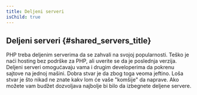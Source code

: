 ```yaml
---
title: Deljeni serveri
isChild: true
---
```


## Deljeni serveri {#shared_servers_title}

PHP treba deljenim serverima da se zahvali na svojoj popularnosti. Teško je naći hosting bez podrške za PHP, ali uverite se da je poslednja verzija. Deljeni serveri omogućavaju vama i drugim developerima da pokrenu sajtove na jednoj mašini. Dobra stvar je da zbog toga veoma jeftino. Loša stvar je što nikad ne znate kakv lom će vaše "komšije" da naprave. Ako možete vam budžet dozvoljava najbolje bi bilo da izbegnete deljene servere.